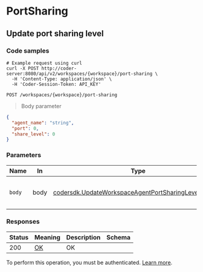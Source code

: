 # PortSharing

## Update port sharing level

### Code samples

```shell
# Example request using curl
curl -X POST http://coder-server:8080/api/v2/workspaces/{workspace}/port-sharing \
  -H 'Content-Type: application/json' \
  -H 'Coder-Session-Token: API_KEY'
```

`POST /workspaces/{workspace}/port-sharing`

> Body parameter

```json
{
  "agent_name": "string",
  "port": 0,
  "share_level": 0
}
```

### Parameters

| Name   | In   | Type                                                                                                                   | Required | Description                       |
| ------ | ---- | ---------------------------------------------------------------------------------------------------------------------- | -------- | --------------------------------- |
| `body` | body | [codersdk.UpdateWorkspaceAgentPortSharingLevelRequest](schemas.md#codersdkupdateworkspaceagentportsharinglevelrequest) | true     | Update port sharing level request |

### Responses

| Status | Meaning                                                 | Description | Schema |
| ------ | ------------------------------------------------------- | ----------- | ------ |
| 200    | [OK](https://tools.ietf.org/html/rfc7231#section-6.3.1) | OK          |        |

To perform this operation, you must be authenticated. [Learn more](authentication.md).
